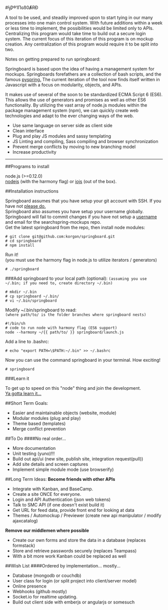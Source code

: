 #ϟǷ®1Πɢß0ȺɌÐ

A tool to be used, and steadily improved upon to start tying in our many processes into one main control system. With future additions within a week or less time to implement, the possibilities would be limited only to APIs. Centralizing this program would take time to build out a secure login system. The current focus of this iteration of this program is on mockup creation. Any centralization of this program would require it to be split into two.

Notes on getting prepared to run springboard:

Springboard is based upon the idea of having a management system for mockups. Springboards forefathers are a collection of bash scripts, and the famous [pyspring.](https://github.com/b7interactive/pyspring) The current iteration of the tool now finds itself written in Javascript with a focus on modularity, objects, and APIs.

It makes use of several of the soon to be standardized ECMA Script 6 (ES6). This allows the use of generators and promises as well as other ES6 functionality. By utilizing the vast array of node.js modules within the package management system (npm), we can quickly create web technologies and adapt to the ever changing ways of the web.

* Use same language on server side as client side
* Clean interface
* Plug and play JS modules and sassy templating
* JS Linting and compiling, Sass compiling and browser synchronization
* Prevent merge conflicts by moving to new branching model
* Increase productivity

---


##Programs to install

node.js (>=0.12.0)  
[nodejs](http://nodejs.org/download/) (with the harmony flag) or [iojs](https://iojs.org/en/index.html) (out of the box).

##Installation instructions

Springboard assumes that you have setup your git account with SSH. If you have not [please do.](https://confluence.atlassian.com/display/BITBUCKET/Use+the+SSH+protocol+with+Bitbucket)  
Springboard also assumes you have setup your username globally. Springboard will fail to commit changes if you have not setup a [username](https://help.github.com/articles/setting-your-username-in-git/) and email for the searchspring-mockups repo.  
Get the latest springboard from the repo, then install node modules:

```shellsession
# git clone git@github.com:korgon/springboard.git
# cd springboard
# npm install
```

Run it!  
(you must use the harmony flag in node.js to utilize iterators / generators)

```shellsession
# ./springboard
```

###Add springboard to your local path (optional):
``(assuming you use ~/.bin; if you need to, create directory ~/.bin)``

```shellsession
# mkdir ~/.bin
# cp springboard ~/.bin/
# vi ~/.bin/springboard
```

Modify ~/.bin/springboard to read:  
`(where path/to/ is the folder branches where springboard nests)`

```
#!/bin/sh
# code to run node with harmony flag (ES6 support)
node --harmony ~/{{ path/to/ }} springboard/launch.js
```

Add a line to .bashrc:

```shellsession
# echo "export PATH=\$PATH:~/.bin" >> ~/.bashrc
```

Now you can use the command springboard in your terminal. How exciting!
```shellsession
# springboard
```

###Learn it

To get up to speed on this "node" thing and join the development.  
[Ya gotta learn it...](./learn.md)

##Short Term Goals:
* Easier and maintainable objects (website, module)
* Modular modules (plug and play)
* Theme based (templates)
* Merge conflict prevention

##To Do
####No real order...
* More documentation
* Unit testing (yuno)!!!
* Build out api/ui (new site, publish site, integration request(pull))
* Add site details and screen captures
* Implement simple module mode (use browserify)


##Long Term Ideas:
**Become friends with other APIs**
* Integrate with Kanban, and BaseCamp.
* Create a site ONCE for everyone.
* Login and API Authentication (json web tokens)
* Talk to SMC API (if one doesn't exist build it)
* Get URL for feed data, provide front end for looking at data
* Themes / Automockup / Previewer (create new api manipulator / modify ajaxcatalog)

**Remove our middlemen where possible**
* Create our own forms and store the data in a database (replaces formstack)
* Store and retrieve passwords securely (replaces Teampass)
* With a bit more work Kanban could be replaced as well

##Wish List
####Ordered by implementation... mostly...
* Database (mongodb or couchdb)
* User class for login (or split project into client/server model)
* Online presence
* Webhooks (github mostly)
* Socket.io for realtime updating.
* Build out client side with emberjs or angularjs or somesuch
